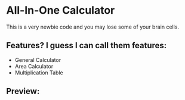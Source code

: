 # All-In-One Calculator
This is a very newbie code and you may lose some of your brain cells.

## Features? I guess I can call them features:
- General Calculator
- Area Calculator
- Multiplication Table

## Preview:
